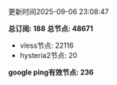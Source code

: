 更新时间2025-09-06 23:08:47

**总订阅: 188**
**总节点: 48671**
- vless节点: 22116
- hysteria2节点: 20

**google ping有效节点: 236**
